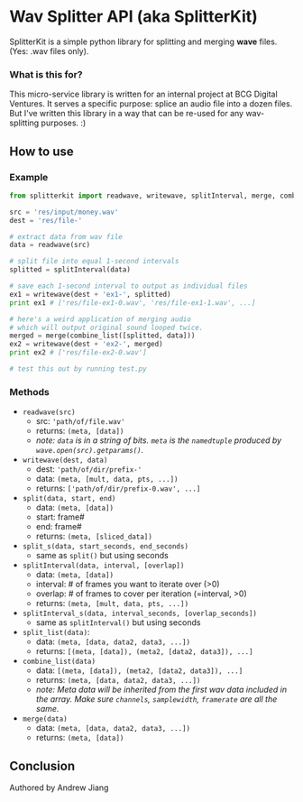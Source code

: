 # Wav Splitter API (aka SplitterKit)

SplitterKit is a simple python library for splitting and merging **wave** files. (Yes: .wav files only).

### What is this for?

This micro-service library is written for an internal project at BCG Digital Ventures. It serves a specific purpose: splice an audio file into a dozen files. But I've written this library in a way that can be re-used for any wav-splitting purposes. :)

## How to use

### Example

```Python
from splitterkit import readwave, writewave, splitInterval, merge, combine_list

src = 'res/input/money.wav'
dest = 'res/file-'

# extract data from wav file
data = readwave(src)

# split file into equal 1-second intervals
splitted = splitInterval(data)

# save each 1-second interval to output as individual files
ex1 = writewave(dest + 'ex1-', splitted)
print ex1 # ['res/file-ex1-0.wav', 'res/file-ex1-1.wav', ...]

# here's a weird application of merging audio
# which will output original sound looped twice.
merged = merge(combine_list([splitted, data]))
ex2 = writewave(dest + 'ex2-', merged)
print ex2 # ['res/file-ex2-0.wav']

# test this out by running test.py
```

### Methods
* `readwave(src)`
  * src: `'path/of/file.wav'`
  * returns: `(meta, [data])`
  * *note: `data` is in a string of bits. `meta` is the `namedtuple` produced by `wave.open(src).getparams()`.*
* `writewave(dest, data)`
  * dest: `'path/of/dir/prefix-'`
  * data: `(meta, [mult, data, pts, ...])`
  * returns: `['path/of/dir/prefix-0.wav', ...]`
* `split(data, start, end)`
  * data: `(meta, [data])`
  * start: frame#
  * end: frame#
  * returns: `(meta, [sliced_data])`
* `split_s(data, start_seconds, end_seconds)`
  * same as `split()` but using seconds
* `splitInterval(data, interval, [overlap])`
  * data: `(meta, [data])`
  * interval: # of frames you want to iterate over (>0)
  * overlap: # of frames to cover per iteration (=interval, >0)
  * returns: `(meta, [mult, data, pts, ...])`
* `splitInterval_s(data, interval_seconds, [overlap_seconds])`
  * same as `splitInterval()` but using seconds
* `split_list(data)`:
  * data: `(meta, [data, data2, data3, ...])`
  * returns: `[(meta, [data]), (meta2, [data2, data3]), ...]`
* `combine_list(data)`
  * data: `[(meta, [data]), (meta2, [data2, data3]), ...]`
  * returns: `(meta, [data, data2, data3, ...])`
  * *note: Meta data will be inherited from the first wav data included in the array. Make sure `channels`, `samplewidth`, `framerate` are all the same.*
* `merge(data)`
  * data: `(meta, [data, data2, data3, ...])`
  * returns: `(meta, [data])`

## Conclusion

Authored by Andrew Jiang
